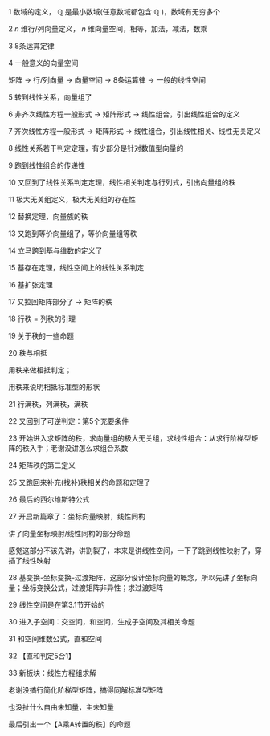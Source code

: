 1 数域的定义， $\mathbb Q$ 是最小数域(任意数域都包含 $\mathbb Q$ )，数域有无穷多个  
  
2  $n$ 维行/列向量定义， $n$ 维向量空间，相等，加法，减法，数乘  
  
3 8条运算定律  
  
4 一般意义的向量空间  
  
矩阵 $\to$ 行/列向量 $\to$ 向量空间 $\to$ 8条运算律 $\to$ 一般的线性空间  
  
5 转到线性关系，向量组了  
  
6 非齐次线性方程一般形式 $\to$ 矩阵形式 $\to$ 线性组合，引出线性组合的定义  
  
7 齐次线性方程一般形式 $\to$ 矩阵形式 $\to$ 线性组合，引出线性相关、线性无关定义  
  
8 线性关系若干判定定理，有少部分是针对数值型向量的  
  
9 跑到线性组合的传递性  
  
10 又回到了线性关系判定定理，线性相关判定与行列式，引出向量组的秩  
  
11 极大无关组定义，极大无关组的存在性  
  
12 替换定理，向量族的秩  
  
13 又跑到等价向量组了，等价向量组等秩  
  
14 立马跨到基与维数的定义了  
  
15 基存在定理，线性空间上的线性关系判定  
  
16 基扩张定理  
  
17 又拉回矩阵部分了 $\longrightarrow$ 矩阵的秩  
  
18 行秩 $=$ 列秩的引理  
  
19 关于秩的一些命题  
  
20 秩与相抵  
  
用秩来做相抵判定；  
  
用秩来说明相抵标准型的形状  
  
21 行满秩，列满秩，满秩  
  
22 又回到了可逆判定：第5个充要条件  
  
23 开始进入求矩阵的秩，求向量组的极大无关组，求线性组合：从求行阶梯型矩阵的秩入手；老谢没讲怎么求组合系数  
  
24 矩阵秩的第二定义  
  
25 又跑回来补充(找补)秩相关的命题和定理了  
  
26 最后的西尔维斯特公式  
  
27 开启新篇章了：坐标向量映射，线性同构  
  
讲了向量坐标映射/线性同构的部分命题  
  
感觉这部分不该先讲，讲割裂了，本来是讲线性空间，一下子跳到线性映射了，穿插了线性映射  
  
28 基变换-坐标变换-过渡矩阵，这部分设计坐标向量的概念，所以先讲了坐标向量；坐标变换公式，过渡矩阵非异性；求过渡矩阵  
  
29 线性空间是在第3.1节开始的  
  
30 进入子空间：交空间，和空间，生成子空间及其相关命题  
  
31 和空间维数公式，直和空间  
  
32 【直和判定5合1】  
  
33 新板块：线性方程组求解  
  
老谢没搞行简化阶梯型矩阵，搞得同解标准型矩阵  
  
也没扯什么自由未知量，主未知量  
  
最后引出一个【A乘A转置的秩】的命题  
